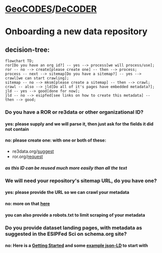 # [GeoCODES](https://www.earthcube.org/geocodes)/[DeCODER](https://www.earthcube.org/decoder)
# Onboarding a new data repository
## decision-tree:
```mermaid
flowchart TD;
ror[Do you have an org id?] -- yes --> process[we will process/use];
ror -- no --> create[please create one] -- then --> process;
process -- next --> sitemap[Do you have a sitemap?] -- yes --> crawl[we can start crawling];
sitemap -- no --> mksm[please create a sitemap] -- then --> crawl;
crawl -- also --> jld[Do all of it's pages have embedded metadata?];
jld -- yes --> good[done for now];
jld -- no --> esipfed[see links on how to create this metadata] -- then --> good;
```

### Do you have a ROR or re3data or other organizational ID?
#### yes: please supply and we will parse it, then just ask for the fields it did not contain
#### no: please create one: with one or both of these:
* re3data.org/[suggest](https://www.re3data.org/suggest)
* ror.org/[request](https://docs.google.com/forms/d/e/1FAIpQLSdJYaMTCwS7muuTa-B_CnAtCSkKzt19lkirAKG4u7umH9Nosg/viewform)
##### as this ID can be reused much more easily than all the text

### We will need your repository's sitemap URL, do you have one?
#### yes: please provide the URL so we can crawl your metadata
#### no: more on that [here](https://github.com/ESIPFed/science-on-schema.org/blob/master/guides/GETTING-STARTED.md#sitemaps)
#### you can also provide a robots.txt to limit scraping of your metadata

### Do you provide dataset landing pages, with metadata as suggested in the ESIPFed Sci on schema.org site?
#### no: Here is a [Getting Started](https://github.com/ESIPFed/science-on-schema.org/blob/master/guides/GETTING-STARTED.md) and some [example json-LD](https://github.com/ESIPFed/science-on-schema.org/tree/master/examples/dataset) to start with
